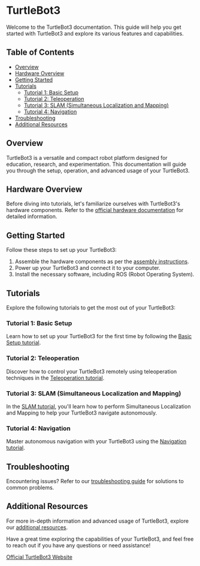 # TurtleBot3

Welcome to the TurtleBot3 documentation. This guide will help you get started with TurtleBot3 and explore its various features and capabilities.

## Table of Contents

- [Overview](#overview)
- [Hardware Overview](#hardware-overview)
- [Getting Started](#getting-started)
- [Tutorials](#tutorials)
  - [Tutorial 1: Basic Setup](#tutorial-1-basic-setup)
  - [Tutorial 2: Teleoperation](#tutorial-2-teleoperation)
  - [Tutorial 3: SLAM (Simultaneous Localization and Mapping)](#tutorial-3-slam)
  - [Tutorial 4: Navigation](#tutorial-4-navigation)
- [Troubleshooting](#troubleshooting)
- [Additional Resources](#additional-resources)

## Overview

TurtleBot3 is a versatile and compact robot platform designed for education, research, and experimentation. This documentation will guide you through the setup, operation, and advanced usage of your TurtleBot3.

## Hardware Overview

Before diving into tutorials, let's familiarize ourselves with TurtleBot3's hardware components. Refer to the [official hardware documentation](https://emanual.robotis.com/docs/en/platform/turtlebot3/hardware_setup/overview/) for detailed information.

## Getting Started

Follow these steps to set up your TurtleBot3:

1. Assemble the hardware components as per the [assembly instructions](https://emanual.robotis.com/docs/en/platform/turtlebot3/hardware_setup/assemble_package/).
2. Power up your TurtleBot3 and connect it to your computer.
3. Install the necessary software, including ROS (Robot Operating System).

## Tutorials

Explore the following tutorials to get the most out of your TurtleBot3:

### Tutorial 1: Basic Setup

Learn how to set up your TurtleBot3 for the first time by following the [Basic Setup tutorial](https://emanual.robotis.com/docs/en/platform/turtlebot3/quick-start/).

### Tutorial 2: Teleoperation

Discover how to control your TurtleBot3 remotely using teleoperation techniques in the [Teleoperation tutorial](https://emanual.robotis.com/docs/en/platform/turtlebot3/teleoperation/).

### Tutorial 3: SLAM (Simultaneous Localization and Mapping)

In the [SLAM tutorial](https://emanual.robotis.com/docs/en/platform/turtlebot3/slam_navigation/), you'll learn how to perform Simultaneous Localization and Mapping to help your TurtleBot3 navigate autonomously.

### Tutorial 4: Navigation

Master autonomous navigation with your TurtleBot3 using the [Navigation tutorial](https://emanual.robotis.com/docs/en/platform/turtlebot3/navigation/).

## Troubleshooting

Encountering issues? Refer to our [troubleshooting guide](https://emanual.robotis.com/docs/en/platform/turtlebot3/troubleshooting/) for solutions to common problems.

## Additional Resources

For more in-depth information and advanced usage of TurtleBot3, explore our [additional resources](https://emanual.robotis.com/docs/en/platform/turtlebot3/overview/).

Have a great time exploring the capabilities of your TurtleBot3, and feel free to reach out if you have any questions or need assistance!

[Official TurtleBot3 Website](https://emanual.robotis.com/docs/en/platform/turtlebot3/overview/)
